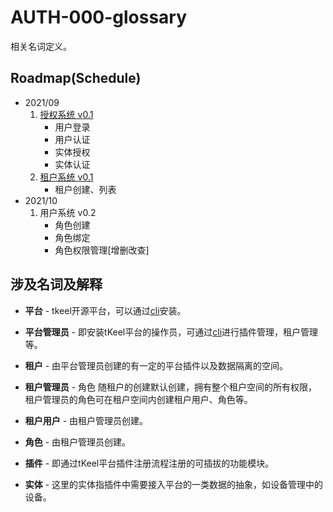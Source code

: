 # AUTH-000-glossary
相关名词定义。

## Roadmap(Schedule)
* 2021/09
  1. [授权系统 v0.1](./AUTH-001-tkeel-certification-management.md)
      - 用户登录
      - 用户认证
      - 实体授权
      - 实体认证
  2. [租户系统 v0.1](./AUTH-002-tenant-certification.md)
      - 租户创建、列表
* 2021/10
  1. 用户系统 v0.2
      - 角色创建
      - 角色绑定
      - 角色权限管理[增删改查]

## 涉及名词及解释
* **平台** - tkeel开源平台，可以通过[cli](https://github.com/tkeel-io/cli#readme)安装。

* **平台管理员** - 即安装tKeel平台的操作员，可通过[cli](https://github.com/tkeel-io/cli#readme)进行插件管理，租户管理等。

* **租户** - 由平台管理员创建的有一定的平台插件以及数据隔离的空间。

* **租户管理员** - 角色 随租户的创建默认创建，拥有整个租户空间的所有权限，租户管理员的角色可在租户空间内创建租户用户、角色等。

* **租户用户** - 由租户管理员创建。

* **角色** - 由租户管理员创建。

* **插件** - 即通过tKeel平台插件注册流程注册的可插拔的功能模块。

* **实体** - 这里的实体指插件中需要接入平台的一类数据的抽象，如设备管理中的设备。
